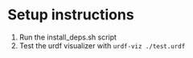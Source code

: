 # Setup instructions
1. Run the install_deps.sh script
2. Test the urdf visualizer with `urdf-viz ./test.urdf`
